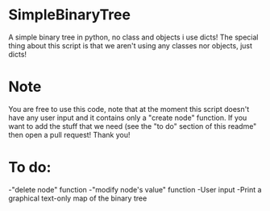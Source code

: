 # SimpleBinaryTree
A simple binary tree in python, no class and objects i use dicts!
The special thing about this script is that we aren't using any classes nor objects, just dicts!

# Note
You are free to use this code, note that at the moment this script doesn't have any user input and it contains only a "create node" function.
If you want to add the stuff that we need (see the "to do" section of this readme" then open a pull request! Thank you!

# To do:
-"delete node" function
-"modify node's value" function
-User input
-Print a graphical text-only map of the binary tree
